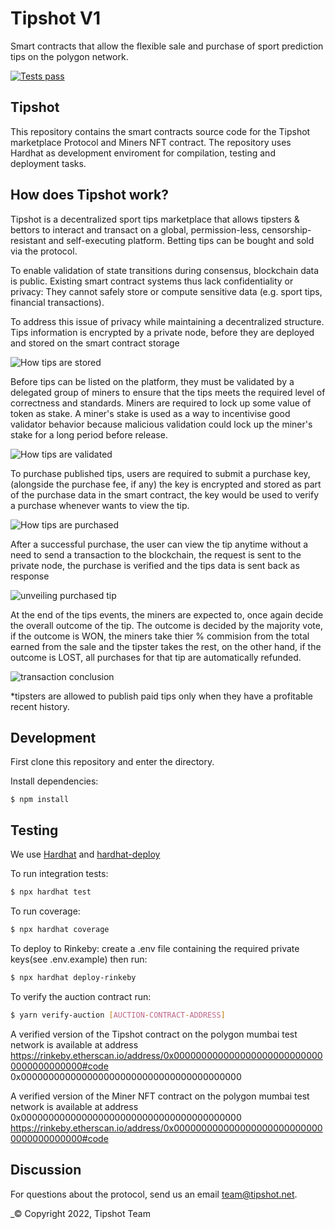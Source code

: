 # Tipshot V1

Smart contracts that allow the flexible sale and purchase of sport prediction tips on the polygon network.

[![Tests pass](https://github.com/tipshot-net/smart-contract/actions/workflows/main.yml/badge.svg)](https://github.com/tipshot-net/smart-contract/actions/workflows/main.yml)

## Tipshot

This repository contains the smart contracts source code for the Tipshot marketplace Protocol and Miners NFT contract. The repository uses Hardhat as development enviroment for compilation, testing and deployment tasks.

## How does Tipshot work?

Tipshot is a decentralized sport tips marketplace that allows tipsters & bettors to interact and transact on a global, permission-less, censorship-resistant and self-executing platform. Betting tips can be bought and sold via the protocol.

To enable validation of state transitions during consensus, blockchain data is public. Existing smart contract systems thus lack confidentiality or privacy: They cannot safely store or compute sensitive data (e.g. sport tips, financial transactions).

To address this issue of privacy while maintaining a decentralized structure. Tips information is encrypted by a private node, before they are deployed and stored on the smart contract storage

![How tips are stored](https://res.cloudinary.com/iberdrola/image/upload/v1650875877/tipshot/how_tips_are_stored.png)

Before tips can be listed on the platform, they must be validated by a delegated group of miners to ensure that the tips meets the required level of correctness and standards. Miners are required to lock up some value of token as stake. A miner's stake is used as a way to incentivise good validator behavior because malicious validation could lock up the miner's stake for a long period before release.

![How tips are validated](https://res.cloudinary.com/iberdrola/image/upload/v1650877674/tipshot/how_tips_are_validated.png)

To purchase published tips, users are required to submit a purchase key, (alongside the purchase fee, if any) the key is encrypted and stored as part of the purchase data in the smart contract, the key would be used to verify a purchase whenever wants to view the tip.

![How tips are purchased](https://res.cloudinary.com/iberdrola/image/upload/v1650894807/tipshot/how_tips_are_purchased.png)

After a successful purchase, the user can view the tip anytime without a need to send a transaction to the blockchain, the request is sent to the private node, the purchase is verified and the tips data is sent back as response

![unveiling purchased tip](https://res.cloudinary.com/iberdrola/image/upload/v1650887800/tipshot/unveiling_tip.png)

At the end of the tips events, the miners are expected to, once again decide the overall outcome of the tip.
The outcome is decided by the majority vote, if the outcome is WON, the miners take thier % commision from the total earned from the sale and the tipster takes the rest, on the other hand, if the outcome is LOST, all purchases for that tip are automatically refunded.

![transaction conclusion](https://res.cloudinary.com/iberdrola/image/upload/v1650888575/tipshot/how_the_transaction_is_concluded.png)

\*tipsters are allowed to publish paid tips only when they have a profitable recent history.

## Development

First clone this repository and enter the directory.

Install dependencies:

```
$ npm install
```

## Testing

We use [Hardhat](https://hardhat.dev) and [hardhat-deploy](https://github.com/wighawag/hardhat-deploy)

To run integration tests:

```sh
$ npx hardhat test
```

To run coverage:

```sh
$ npx hardhat coverage
```

To deploy to Rinkeby:
create a .env file containing the required private keys(see .env.example) then run:

```sh
$ npx hardhat deploy-rinkeby
```

To verify the auction contract run:

```sh
$ yarn verify-auction [AUCTION-CONTRACT-ADDRESS]
```

A verified version of the Tipshot contract on the polygon mumbai test network is available at address
https://rinkeby.etherscan.io/address/0x0000000000000000000000000000000000000000#code
0x0000000000000000000000000000000000000000

A verified version of the Miner NFT contract on the polygon mumbai test network is available at address 0x0000000000000000000000000000000000000000
https://rinkeby.etherscan.io/address/0x0000000000000000000000000000000000000000#code

## Discussion

For questions about the protocol, send us an email [team@tipshot.net](team@tipshot.net).

\_© Copyright 2022, Tipshot Team
